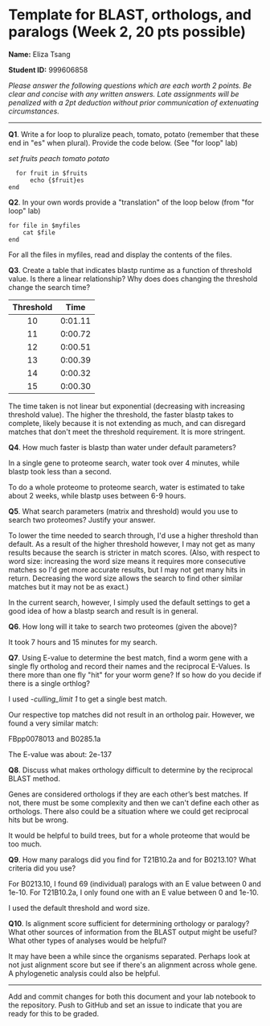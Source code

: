 # Template for BLAST, orthologs, and paralogs (Week 2, 20 pts possible)

__Name:__ Eliza Tsang

__Student ID:__ 999606858

*_Please answer the following questions which are each worth 2 points. Be clear and concise with any written answers. Late assignments will be penalized with a 2pt deduction without prior communication of extenuating circumstances._*

---------------------------------

__Q1__.  Write a for loop to pluralize peach, tomato, potato (remember that these end in "es" when plural).  Provide the code below.  (See "for loop" lab)

*set fruits peach tomato potato*

      for fruit in $fruits
          echo {$fruit}es
    end

__Q2__.  In your own words provide a "translation" of the loop below (from "for loop" lab)

    for file in $myfiles
        cat $file
    end

For all the files in myfiles, read and display the contents of the files.


__Q3__. Create a table that indicates blastp runtime as a function of
threshold value.  Is there a linear relationship?  Why does does
changing the threshold change the search time?

|Threshold |Time|
|:-: |:-: |
|10 |0:01.11 |
|11| 0:00.72|
|12|0:00.51|
|13|0:00.39|
|14|0:00.32|
|15|0:00.30|

The time taken is not linear but exponential (decreasing with increasing threshold value). The higher the threshold, the faster blastp takes to complete, likely because it is not extending as much, and can disregard matches that don't meet the threshold requirement. It is more stringent.

__Q4__.  How much faster is blastp than water under default parameters?

In a single gene to proteome search, water took over 4 minutes, while blastp took less than a second.

To do a whole proteome to proteome search, water is estimated to take about 2 weeks, while blastp uses between 6-9 hours.

__Q5__.  What search parameters (matrix and threshold) would you use to
search two proteomes? Justify your answer.

To lower the time needed to search through, I'd use a higher threshold than default. As a result of the higher threshold however, I may not get as many results because the search is stricter in match scores.
(Also, with respect to word size: increasing the word size means it requires more consecutive matches so I'd get more accurate results, but I may not get many hits in return. Decreasing the word size allows the search to find other similar matches but it may not be as exact.)

In the current search, however, I simply used the default settings to get a good idea of how a blastp search and result is in general.

__Q6__.  How long will it take to search two proteomes (given the above)?

It took 7 hours and 15 minutes for my search.

__Q7__.  Using E-value to determine the best match, find a worm gene with a single fly ortholog and record their names and the reciprocal E-Values.  Is there more than one fly "hit" for your worm gene?  If so how do you decide if there is a single orthlog?

I used *-culling_limit 1* to get a single best match.

Our respective top matches did not result in an ortholog pair. However, we found a very similar match:

FBpp0078013 and	B0285.1a

The E-value was about: 2e-137


__Q8__.  Discuss what makes orthology difficult to determine by the reciprocal BLAST method.

Genes are considered orthologs if they are each other’s best matches.
If not, there must be some complexity and then we can't define each other as orthologs. There also could be a situation where we could get reciprocal hits but be wrong.

It would be helpful to build trees, but for a whole proteome that would be too much.

__Q9__.  How many paralogs did you find for T21B10.2a and for B0213.10?  What criteria did you use?

For B0213.10, I found 69 (individual) paralogs with an E value between 0 and 1e-10.
For T21B10.2a, I only found one with an E value between 0 and 1e-10.

I used the default threshold and word size.

__Q10__.  Is alignment score sufficient for determining orthology or paralogy? What other sources of information from the BLAST output might be useful?  What other types of analyses would be helpful?

It may have been a while since the organisms separated. Perhaps look at not just alignment score but see if there's an alignment across whole gene.
A phylogenetic analysis could also be helpful.

--------------------------------------------

Add and commit changes for both this document and your lab notebook to the repository.  Push to GitHub and set an issue to indicate that you are ready for this to be graded.
